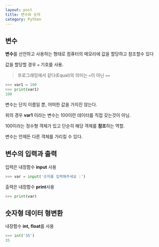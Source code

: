 ```yaml
---
layout: post
title: 변수와 숫자
category: Python
---
```




## 변수

**변수**를 선언하고 사용하는 형태로 컴퓨터의 메모리에 값을 할당하고 참조할수 있다

값을 할당할 경우 ```=``` 기호를 사용.

> 프로그래밍에서 같다(Equal)의 의미는 ```=```이 아닌 ```==```



```python
>>> var1 = 100
>>> print(var1)
100
```

변수는 단지 이름일 뿐, 어떠한 값을 가지진 않는다.

위의 경우 **var1** 이라는 변수는 100이란 데이터를 직접 갖는것이 아님.

100이라는 정수형 객체가 있고 단순히 해당 객체를 **참조**하는 역할.



변수는 언제든 다른 객체를 가리킬 수 있다.





## 변수의 입력과 출력

입력은 내장함수 **input** 사용

```python
>>> var = input('숫자를 입력해주세요 :')
```



출력은 내장함수 **print**사용

```python
>>> print(var)
```





## 숫자형 데이터 형변환

내장함수 **int, float**를 사용

```python
>>> int('35')
35
```
